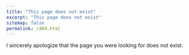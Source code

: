 ```yaml
---
title: "This page does not exist"
excerpt: "This page does not exist"
sitemap: false
permalink: /404.html
---
```


I sincerely apologize that the page you were looking for does not exist.

